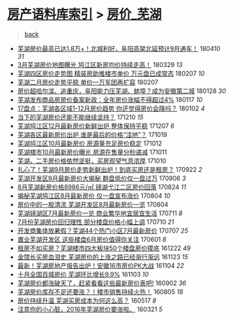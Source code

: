 [房产语料库索引](../../README.md)  > [房价_芜湖](房价_芜湖.md)
====
> [back](../README.md)

- [芜湖房价最高已达1.8万+！北城利好，阜阳高架北延预计9月通车！](http://jkwz.applinzi.com/ittc/7090326690083636230.html#%E8%8A%9C%E6%B9%96%E6%88%BF%E4%BB%B7%E6%9C%80%E9%AB%98%E5%B7%B2%E8%BE%BE1.8%E4%B8%87%2B%EF%BC%81%E5%8C%97%E5%9F%8E%E5%88%A9%E5%A5%BD%EF%BC%8C%E9%98%9C%E9%98%B3%E9%AB%98%E6%9E%B6%E5%8C%97%E5%BB%B6%E9%A2%84%E8%AE%A19%E6%9C%88%E9%80%9A%E8%BD%A6%EF%BC%81) 180410 *31* 
- [3月芜湖房价地图曝光 鸠江区新房均价持续走高！](http://jkwz.applinzi.com/ittc/7085823083435000849.html#3%E6%9C%88%E8%8A%9C%E6%B9%96%E6%88%BF%E4%BB%B7%E5%9C%B0%E5%9B%BE%E6%9B%9D%E5%85%89+%E9%B8%A0%E6%B1%9F%E5%8C%BA%E6%96%B0%E6%88%BF%E5%9D%87%E4%BB%B7%E6%8C%81%E7%BB%AD%E8%B5%B0%E9%AB%98%EF%BC%81) 180329 *13* 
- [芜湖四区房价走势图 精装房助推楼市单价 万元盘已成常态](http://jkwz.applinzi.com/ittc/7067310408342176774.html#%E8%8A%9C%E6%B9%96%E5%9B%9B%E5%8C%BA%E6%88%BF%E4%BB%B7%E8%B5%B0%E5%8A%BF%E5%9B%BE+%E7%B2%BE%E8%A3%85%E6%88%BF%E5%8A%A9%E6%8E%A8%E6%A5%BC%E5%B8%82%E5%8D%95%E4%BB%B7+%E4%B8%87%E5%85%83%E7%9B%98%E5%B7%B2%E6%88%90%E5%B8%B8%E6%80%81) 180207 *10* 
- [芜湖二月房价走势平稳 单价一万军团再扩容](http://jkwz.applinzi.com/ittc/7067303972367238155.html#%E8%8A%9C%E6%B9%96%E4%BA%8C%E6%9C%88%E6%88%BF%E4%BB%B7%E8%B5%B0%E5%8A%BF%E5%B9%B3%E7%A8%B3+%E5%8D%95%E4%BB%B7%E4%B8%80%E4%B8%87%E5%86%9B%E5%9B%A2%E5%86%8D%E6%89%A9%E5%AE%B9) 180207  
- [房价超哈尔滨、追重庆，阜阳能力压芜湖、蚌埠？成为安徽第二城](http://jkwz.applinzi.com/ittc/7063646694531400710.html#%E6%88%BF%E4%BB%B7%E8%B6%85%E5%93%88%E5%B0%94%E6%BB%A8%E3%80%81%E8%BF%BD%E9%87%8D%E5%BA%86%EF%BC%8C%E9%98%9C%E9%98%B3%E8%83%BD%E5%8A%9B%E5%8E%8B%E8%8A%9C%E6%B9%96%E3%80%81%E8%9A%8C%E5%9F%A0%EF%BC%9F%E6%88%90%E4%B8%BA%E5%AE%89%E5%BE%BD%E7%AC%AC%E4%BA%8C%E5%9F%8E) 180128 *30* 
- [芜湖发布商品房房价备案新政：全年房价涨幅不得超过4%](http://jkwz.applinzi.com/ittc/7059562482333385735.html#%E8%8A%9C%E6%B9%96%E5%8F%91%E5%B8%83%E5%95%86%E5%93%81%E6%88%BF%E6%88%BF%E4%BB%B7%E5%A4%87%E6%A1%88%E6%96%B0%E6%94%BF%EF%BC%9A%E5%85%A8%E5%B9%B4%E6%88%BF%E4%BB%B7%E6%B6%A8%E5%B9%85%E4%B8%8D%E5%BE%97%E8%B6%85%E8%BF%874%25) 180117 *10* 
- [17盘点：芜湖各区域1-12月房价趋势 你还觉得房价会降吗？](http://jkwz.applinzi.com/ittc/7054065492770161681.html#17%E7%9B%98%E7%82%B9%EF%BC%9A%E8%8A%9C%E6%B9%96%E5%90%84%E5%8C%BA%E5%9F%9F1-12%E6%9C%88%E6%88%BF%E4%BB%B7%E8%B6%8B%E5%8A%BF+%E4%BD%A0%E8%BF%98%E8%A7%89%E5%BE%97%E6%88%BF%E4%BB%B7%E4%BC%9A%E9%99%8D%E5%90%97%EF%BC%9F) 180102 *4* 
- [当下的芜湖房价还能不能继续坚持？](http://jkwz.applinzi.com/ittc/7045388769094534160.html#%E5%BD%93%E4%B8%8B%E7%9A%84%E8%8A%9C%E6%B9%96%E6%88%BF%E4%BB%B7%E8%BF%98%E8%83%BD%E4%B8%8D%E8%83%BD%E7%BB%A7%E7%BB%AD%E5%9D%9A%E6%8C%81%EF%BC%9F) 171210 *15* 
- [芜湖鸠江区12月最新房价新鲜出炉 整体保持平稳](http://jkwz.applinzi.com/ittc/7044414147171714065.html#%E8%8A%9C%E6%B9%96%E9%B8%A0%E6%B1%9F%E5%8C%BA12%E6%9C%88%E6%9C%80%E6%96%B0%E6%88%BF%E4%BB%B7%E6%96%B0%E9%B2%9C%E5%87%BA%E7%82%89+%E6%95%B4%E4%BD%93%E4%BF%9D%E6%8C%81%E5%B9%B3%E7%A8%B3) 171207 *6* 
- [芜湖各区最新房价出炉 谁是最后的价格“洼地”？](http://jkwz.applinzi.com/ittc/7026064541656548369.html#%E8%8A%9C%E6%B9%96%E5%90%84%E5%8C%BA%E6%9C%80%E6%96%B0%E6%88%BF%E4%BB%B7%E5%87%BA%E7%82%89+%E8%B0%81%E6%98%AF%E6%9C%80%E5%90%8E%E7%9A%84%E4%BB%B7%E6%A0%BC%E2%80%9C%E6%B4%BC%E5%9C%B0%E2%80%9D%EF%BC%9F) 171019  
- [芜湖鸠江区10月最新房价 房源量充足房价稳定](http://jkwz.applinzi.com/ittc/7023523632356262929.html#%E8%8A%9C%E6%B9%96%E9%B8%A0%E6%B1%9F%E5%8C%BA10%E6%9C%88%E6%9C%80%E6%96%B0%E6%88%BF%E4%BB%B7+%E6%88%BF%E6%BA%90%E9%87%8F%E5%85%85%E8%B6%B3%E6%88%BF%E4%BB%B7%E7%A8%B3%E5%AE%9A) 171012  
- [芜湖楼市10月最新房价曝光 房源在售量分秒递减](http://jkwz.applinzi.com/ittc/7023230232692261904.html#%E8%8A%9C%E6%B9%96%E6%A5%BC%E5%B8%8210%E6%9C%88%E6%9C%80%E6%96%B0%E6%88%BF%E4%BB%B7%E6%9B%9D%E5%85%89+%E6%88%BF%E6%BA%90%E5%9C%A8%E5%94%AE%E9%87%8F%E5%88%86%E7%A7%92%E9%80%92%E5%87%8F) 171011  
- [芜湖，二手房价格依然坚挺，买房观望气息浓厚](http://jkwz.applinzi.com/ittc/7022773450643604497.html#%E8%8A%9C%E6%B9%96%EF%BC%8C%E4%BA%8C%E6%89%8B%E6%88%BF%E4%BB%B7%E6%A0%BC%E4%BE%9D%E7%84%B6%E5%9D%9A%E6%8C%BA%EF%BC%8C%E4%B9%B0%E6%88%BF%E8%A7%82%E6%9C%9B%E6%B0%94%E6%81%AF%E6%B5%93%E5%8E%9A) 171010  
- [扎心了！芜湖9月房价走势新鲜出炉！到底买房还是租房？](http://jkwz.applinzi.com/ittc/7016194561297351696.html#%E6%89%8E%E5%BF%83%E4%BA%86%EF%BC%81%E8%8A%9C%E6%B9%969%E6%9C%88%E6%88%BF%E4%BB%B7%E8%B5%B0%E5%8A%BF%E6%96%B0%E9%B2%9C%E5%87%BA%E7%82%89%EF%BC%81%E5%88%B0%E5%BA%95%E4%B9%B0%E6%88%BF%E8%BF%98%E6%98%AF%E7%A7%9F%E6%88%BF%EF%BC%9F) 170922 *2* 
- [芜湖开发区9月最新房价大揭秘 群盘低价仅一盘过万](http://jkwz.applinzi.com/ittc/7010084588813288464.html#%E8%8A%9C%E6%B9%96%E5%BC%80%E5%8F%91%E5%8C%BA9%E6%9C%88%E6%9C%80%E6%96%B0%E6%88%BF%E4%BB%B7%E5%A4%A7%E6%8F%AD%E7%A7%98+%E7%BE%A4%E7%9B%98%E4%BD%8E%E4%BB%B7%E4%BB%85%E4%B8%80%E7%9B%98%E8%BF%87%E4%B8%87) 170906 *3* 
- [8月芜湖新房价格8986元/㎡ 镜湖弋江二区房价回落](http://jkwz.applinzi.com/ittc/7005294790328189968.html#8%E6%9C%88%E8%8A%9C%E6%B9%96%E6%96%B0%E6%88%BF%E4%BB%B7%E6%A0%BC8986%E5%85%83%2F%E3%8E%A1+%E9%95%9C%E6%B9%96%E5%BC%8B%E6%B1%9F%E4%BA%8C%E5%8C%BA%E6%88%BF%E4%BB%B7%E5%9B%9E%E8%90%BD) 170824 *11* 
- [揭秘芜湖鸠江区8月最新房价 仅一盘宣布涨价](http://jkwz.applinzi.com/ittc/6997910099216303121.html#%E6%8F%AD%E7%A7%98%E8%8A%9C%E6%B9%96%E9%B8%A0%E6%B1%9F%E5%8C%BA8%E6%9C%88%E6%9C%80%E6%96%B0%E6%88%BF%E4%BB%B7+%E4%BB%85%E4%B8%80%E7%9B%98%E5%AE%A3%E5%B8%83%E6%B6%A8%E4%BB%B7) 170804 *10* 
- [房价中的一股清流 芜湖开发区8月最新房价一览](http://jkwz.applinzi.com/ittc/6997903193294767120.html#%E6%88%BF%E4%BB%B7%E4%B8%AD%E7%9A%84%E4%B8%80%E8%82%A1%E6%B8%85%E6%B5%81+%E8%8A%9C%E6%B9%96%E5%BC%80%E5%8F%91%E5%8C%BA8%E6%9C%88%E6%9C%80%E6%96%B0%E6%88%BF%E4%BB%B7%E4%B8%80%E8%A7%88) 170804  
- [芜湖镜湖区7月最新房价一览 商业繁华地宜居宜生活](http://jkwz.applinzi.com/ittc/6988987435198186512.html#%E8%8A%9C%E6%B9%96%E9%95%9C%E6%B9%96%E5%8C%BA7%E6%9C%88%E6%9C%80%E6%96%B0%E6%88%BF%E4%BB%B7%E4%B8%80%E8%A7%88+%E5%95%86%E4%B8%9A%E7%B9%81%E5%8D%8E%E5%9C%B0%E5%AE%9C%E5%B1%85%E5%AE%9C%E7%94%9F%E6%B4%BB) 170711 *8* 
- [7月份芜湖房价回归理性 部分楼盘价格小幅上调](http://jkwz.applinzi.com/ittc/6988696464237528081.html#7%E6%9C%88%E4%BB%BD%E8%8A%9C%E6%B9%96%E6%88%BF%E4%BB%B7%E5%9B%9E%E5%BD%92%E7%90%86%E6%80%A7+%E9%83%A8%E5%88%86%E6%A5%BC%E7%9B%98%E4%BB%B7%E6%A0%BC%E5%B0%8F%E5%B9%85%E4%B8%8A%E8%B0%83) 170710 *21* 
- [开发商集体放暑假？芜湖44个热门小区7月最新房价](http://jkwz.applinzi.com/ittc/6987607438206174224.html#%E5%BC%80%E5%8F%91%E5%95%86%E9%9B%86%E4%BD%93%E6%94%BE%E6%9A%91%E5%81%87%EF%BC%9F%E8%8A%9C%E6%B9%9644%E4%B8%AA%E7%83%AD%E9%97%A8%E5%B0%8F%E5%8C%BA7%E6%9C%88%E6%9C%80%E6%96%B0%E6%88%BF%E4%BB%B7) 170707 *25* 
- [置业芜湖开发区 这些楼盘6月房价值得你关注](http://jkwz.applinzi.com/ittc/6974220454876152837.html#%E7%BD%AE%E4%B8%9A%E8%8A%9C%E6%B9%96%E5%BC%80%E5%8F%91%E5%8C%BA+%E8%BF%99%E4%BA%9B%E6%A5%BC%E7%9B%986%E6%9C%88%E6%88%BF%E4%BB%B7%E5%80%BC%E5%BE%97%E4%BD%A0%E5%85%B3%E6%B3%A8) 170601 *8* 
- [租房不如买房？芜湖楼市四大板块50个楼盘房价摸底](http://jkwz.applinzi.com/ittc/6914369350017745925.html#%E7%A7%9F%E6%88%BF%E4%B8%8D%E5%A6%82%E4%B9%B0%E6%88%BF%EF%BC%9F%E8%8A%9C%E6%B9%96%E6%A5%BC%E5%B8%82%E5%9B%9B%E5%A4%A7%E6%9D%BF%E5%9D%9750%E4%B8%AA%E6%A5%BC%E7%9B%98%E6%88%BF%E4%BB%B7%E6%91%B8%E5%BA%95) 161222 *49* 
- [金馆长买房血泪史 芜湖房价的上涨之路已经渐行渐远](http://jkwz.applinzi.com/ittc/6903621547725423621.html#%E9%87%91%E9%A6%86%E9%95%BF%E4%B9%B0%E6%88%BF%E8%A1%80%E6%B3%AA%E5%8F%B2+%E8%8A%9C%E6%B9%96%E6%88%BF%E4%BB%B7%E7%9A%84%E4%B8%8A%E6%B6%A8%E4%B9%8B%E8%B7%AF%E5%B7%B2%E7%BB%8F%E6%B8%90%E8%A1%8C%E6%B8%90%E8%BF%9C) 161123 *15* 
- [最新！芜湖房地产报告出炉！安徽16市房价PK大战](http://jkwz.applinzi.com/ittc/6896572363562288133.html#%E6%9C%80%E6%96%B0%EF%BC%81%E8%8A%9C%E6%B9%96%E6%88%BF%E5%9C%B0%E4%BA%A7%E6%8A%A5%E5%91%8A%E5%87%BA%E7%82%89%EF%BC%81%E5%AE%89%E5%BE%BD16%E5%B8%82%E6%88%BF%E4%BB%B7PK%E5%A4%A7%E6%88%98) 161104 *22* 
- [十月全国百城房价 芜湖环比增长9.9%](http://jkwz.applinzi.com/ittc/6896292314133038085.html#%E5%8D%81%E6%9C%88%E5%85%A8%E5%9B%BD%E7%99%BE%E5%9F%8E%E6%88%BF%E4%BB%B7+%E8%8A%9C%E6%B9%96%E7%8E%AF%E6%AF%94%E5%A2%9E%E9%95%BF9.9%25) 161103 *10* 
- [芜湖房价都涨破天了，赶紧看看这些最新房价表吧!](http://jkwz.applinzi.com/ittc/6873183495643464709.html#%E8%8A%9C%E6%B9%96%E6%88%BF%E4%BB%B7%E9%83%BD%E6%B6%A8%E7%A0%B4%E5%A4%A9%E4%BA%86%EF%BC%8C%E8%B5%B6%E7%B4%A7%E7%9C%8B%E7%9C%8B%E8%BF%99%E4%BA%9B%E6%9C%80%E6%96%B0%E6%88%BF%E4%BB%B7%E8%A1%A8%E5%90%A7%21) 160902 *36* 
- [芜湖房价库存不足还要涨？！楼市销售持续火热！](http://jkwz.applinzi.com/ittc/6862930675291915268.html#%E8%8A%9C%E6%B9%96%E6%88%BF%E4%BB%B7%E5%BA%93%E5%AD%98%E4%B8%8D%E8%B6%B3%E8%BF%98%E8%A6%81%E6%B6%A8%EF%BC%9F%EF%BC%81%E6%A5%BC%E5%B8%82%E9%94%80%E5%94%AE%E6%8C%81%E7%BB%AD%E7%81%AB%E7%83%AD%EF%BC%81) 160805 *18* 
- [房价持续升温 芜湖买房成本为何这么高？](http://jkwz.applinzi.com/ittc/6833157096597881861.html#%E6%88%BF%E4%BB%B7%E6%8C%81%E7%BB%AD%E5%8D%87%E6%B8%A9+%E8%8A%9C%E6%B9%96%E4%B9%B0%E6%88%BF%E6%88%90%E6%9C%AC%E4%B8%BA%E4%BD%95%E8%BF%99%E4%B9%88%E9%AB%98%EF%BC%9F) 160517 *8* 
- [注意你的小心脏，2016年芜湖房价要涨啦。](http://jkwz.applinzi.com/ittc/6812175447848649733.html#%E6%B3%A8%E6%84%8F%E4%BD%A0%E7%9A%84%E5%B0%8F%E5%BF%83%E8%84%8F%EF%BC%8C2016%E5%B9%B4%E8%8A%9C%E6%B9%96%E6%88%BF%E4%BB%B7%E8%A6%81%E6%B6%A8%E5%95%A6%E3%80%82) 160321 *5* 
